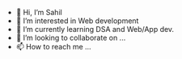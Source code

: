 - 👋 Hi, I’m Sahil
- 👀 I’m interested in Web development
- 🌱 I’m currently learning DSA and Web/App dev.
- 💞️ I’m looking to collaborate on ...
- 📫 How to reach me ...

<!---
sak1999-byte/sak1999-byte is a ✨ special ✨ repository because its `README.md` (this file) appears on your GitHub profile.
You can click the Preview link to take a look at your changes.
--->
